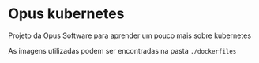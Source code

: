 # Opus kubernetes

Projeto da Opus Software para aprender um pouco mais sobre kubernetes

As imagens utilizadas podem ser encontradas na pasta `./dockerfiles`
